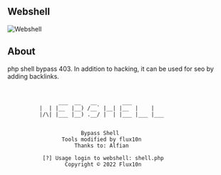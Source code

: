 ## Webshell

![Webshell](https://github-readme-stats.vercel.app/api/pin?username=flux10n&repo=flux10n-bypass-shell&title_color=000&icon_color=000&text_color=000000&bg_color=ffffff)

## About
php shell bypass 403. In addition to hacking, it can be used for seo by adding backlinks.
```

                
                ___  __   __        ___           
          |  | |__  |__) /__` |__| |__  |    |    
          |/\| |___ |__) .__/ |  | |___ |___ |___ 
                                       
             
                       Bypass Shell
                 Tools modified by flux10n
                     Thanks to: Alfian

           [?] Usage login to webshell: shell.php 
                  Copyright © 2022 Flux10n

```
